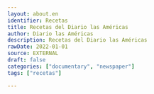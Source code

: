 ```yaml
---
layout: about.en
identifier: Recetas
title: Recetas del Diario las Américas
author: Diario las Américas
description: Recetas del Diario las Américas
rawDate: 2022-01-01
source: EXTERNAL
draft: false
categories: ["documentary", "newspaper"]
tags: ["recetas"]

---
```


